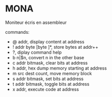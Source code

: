 MONA
====
Moniteur écris en assembleur

commands:

* @ addr, display content at address
* ! addr byte [byte ]*, store bytes at addr++
* ?, diplay command help
* b n|$n, convert n in the other base
* c addr bitmask, clear bits at address
* h addr, hex dump memory starting at address
* m src dest count, move memory block
* s addr bitmask, set bits at address
* t addr bitmask, toggle bits at address
* x addr, execute  code at address



